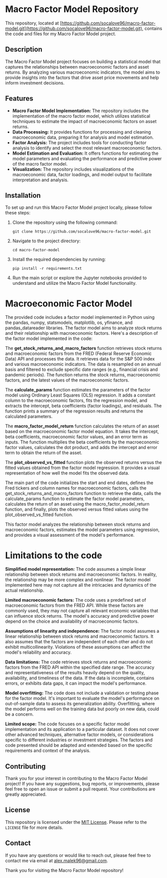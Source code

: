 # Macro Factor Model Repository

This repository, located at [https://github.com/socalove96/macro-factor-model.git](https://github.com/socalove96/macro-factor-model.git), contains the code and files for my Macro Factor Model project.

## Description

The Macro Factor Model project focuses on building a statistical model that captures the relationships between macroeconomic factors and asset returns. By analyzing various macroeconomic indicators, the model aims to provide insights into the factors that drive asset price movements and help inform investment decisions.

## Features

- **Macro Factor Model Implementation:** The repository includes the implementation of the macro factor model, which utilizes statistical techniques to estimate the impact of macroeconomic factors on asset returns.
- **Data Processing:** It provides functions for processing and cleaning macroeconomic data, preparing it for analysis and model estimation.
- **Factor Analysis:** The project includes tools for conducting factor analysis to identify and select the most relevant macroeconomic factors.
- **Model Estimation and Evaluation:** It offers functions for estimating the model parameters and evaluating the performance and predictive power of the macro factor model.
- **Visualization:** The repository includes visualizations of the macroeconomic data, factor loadings, and model output to facilitate interpretation and analysis.

## Installation

To set up and run this Macro Factor Model project locally, please follow these steps:

1. Clone the repository using the following command:
   ```
   git clone https://github.com/socalove96/macro-factor-model.git
   ```

2. Navigate to the project directory:
   ```
   cd macro-factor-model
   ```

3. Install the required dependencies by running:
   ```
   pip install -r requirements.txt
   ```

4. Run the main script or explore the Jupyter notebooks provided to understand and utilize the Macro Factor Model functionality.

# Macroeconomic Factor Model

The provided code includes a factor model implemented in Python using the pandas, numpy, statsmodels, matplotlib, os, yfinance, and pandas_datareader libraries. The factor model aims to analyze stock returns and their relationship with macroeconomic factors. Here's a description of the factor model implemented in the code:

The **get_stock_returns_and_macro_factors** function retrieves stock returns and macroeconomic factors from the FRED (Federal Reserve Economic Data) API and processes the data. It retrieves data for the S&P 500 index and various macroeconomic indicators. The data is resampled on an annual basis and filtered to exclude specific date ranges (e.g., financial crisis and pandemic periods). The function returns the stock returns, macroeconomic factors, and the latest values of the macroeconomic factors.

The **calculate_params** function estimates the parameters of the factor model using Ordinary Least Squares (OLS) regression. It adds a constant column to the macroeconomic factors, fits the regression model, and extracts the intercept, beta coefficients (factor loadings), and residuals. The function prints a summary of the regression results and returns the calculated parameters.

The **macro_factor_model_return** function calculates the return of an asset based on the macroeconomic factor model equation. It takes the intercept, beta coefficients, macroeconomic factor values, and an error term as inputs. The function multiplies the beta coefficients by the macroeconomic factor values, calculates the dot product, and adds the intercept and error term to obtain the return of the asset.

The **plot_observed_vs_fitted** function plots the observed returns versus the fitted values obtained from the factor model regression. It provides a visual representation of how well the model fits the observed data.

The main part of the code initializes the start and end dates, defines the Fred tickers and column names for macroeconomic factors, calls the get_stock_returns_and_macro_factors function to retrieve the data, calls the calculate_params function to estimate the factor model parameters, calculates the return of an asset using the macro_factor_model_return function, and finally, plots the observed versus fitted values using the plot_observed_vs_fitted function.

This factor model analyzes the relationship between stock returns and macroeconomic factors, estimates the model parameters using regression, and provides a visual assessment of the model's performance.


# Limitations to the code
**Simplified model representation:** The code assumes a simple linear relationship between stock returns and macroeconomic factors. In reality, the relationship may be more complex and nonlinear. The factor model implemented here may not capture all the intricacies and dynamics of the actual relationship.

**Limited macroeconomic factors:** The code uses a predefined set of macroeconomic factors from the FRED API. While these factors are commonly used, they may not capture all relevant economic variables that can influence stock returns. The model's accuracy and predictive power depend on the choice and availability of macroeconomic factors.

**Assumptions of linearity and independence:** The factor model assumes a linear relationship between stock returns and macroeconomic factors. It also assumes that the factors are independent of each other and do not exhibit multicollinearity. Violations of these assumptions can affect the model's reliability and accuracy.

**Data limitations:** The code retrieves stock returns and macroeconomic factors from the FRED API within the specified date range. The accuracy and representativeness of the results heavily depend on the quality, availability, and timeliness of the data. If the data is incomplete, contains errors, or exhibits data gaps, it can impact the model's performance.

**Model overfitting:** The code does not include a validation or testing phase for the factor model. It's important to evaluate the model's performance on out-of-sample data to assess its generalization ability. Overfitting, where the model performs well on the training data but poorly on new data, could be a concern.

**Limited scope:** The code focuses on a specific factor model implementation and its application to a particular dataset. It does not cover other advanced techniques, alternative factor models, or considerations specific to different industries or investment strategies. The factors and code presented should be adapted and extended based on the specific requirements and context of the analysis.

## Contributing

Thank you for your interest in contributing to the Macro Factor Model project! If you have any suggestions, bug reports, or improvements, please feel free to open an issue or submit a pull request. Your contributions are greatly appreciated.

## License

This repository is licensed under the [MIT License](https://opensource.org/licenses/MIT). Please refer to the `LICENSE` file for more details.

## Contact

If you have any questions or would like to reach out, please feel free to contact me via email at [alex.malek96@gmail.com](mailto:alex.malek96@gmail.com).

Thank you for visiting the Macro Factor Model repository!
